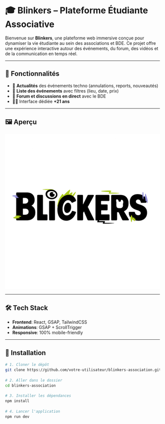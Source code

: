 # 🎓 Blinkers – Plateforme Étudiante Associative

Bienvenue sur **Blinkers**, une plateforme web immersive conçue pour dynamiser la vie étudiante au sein des associations et BDE. Ce projet offre une expérience interactive autour des événements, du forum, des vidéos et de la communication en temps réel.

---

## 🚀 Fonctionnalités

- 📰 **Actualités** des événements techno (annulations, reports, nouveautés)
- 📆 **Liste des événements** avec filtres (lieu, date, prix)
- 💬 **Forum et discussions en direct** avec le BDE
- 🧑‍💻 Interface dédiée **+21 ans**

---

## 🖼️ Aperçu

![Blinkers Screenshot](./public/img/blinkerslogo.png)

---

## 🛠️ Tech Stack

- **Frontend**: React, GSAP, TailwindCSS
- **Animations**: GSAP + ScrollTrigger
- **Responsive**: 100% mobile-friendly

---

## 🔧 Installation

```bash
# 1. Cloner le dépôt
git clone https://github.com/votre-utilisateur/blinkers-association.git

# 2. Aller dans le dossier
cd blinkers-association

# 3. Installer les dépendances
npm install

# 4. Lancer l'application
npm run dev
